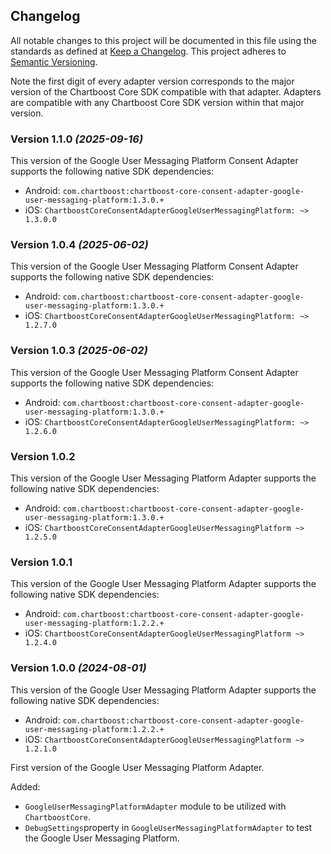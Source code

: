 ## Changelog
All notable changes to this project will be documented in this file using the standards as defined at [Keep a Changelog](https://keepachangelog.com/en/1.0.0/). This project adheres to [Semantic Versioning](https://semver.org/spec/v2.0.0).

Note the first digit of every adapter version corresponds to the major version of the Chartboost Core SDK compatible with that adapter. 
Adapters are compatible with any Chartboost Core SDK version within that major version.

### Version 1.1.0 *(2025-09-16)*
This version of the Google User Messaging Platform Consent Adapter supports the following native SDK dependencies:
  * Android: `com.chartboost:chartboost-core-consent-adapter-google-user-messaging-platform:1.3.0.+`
  * iOS: `ChartboostCoreConsentAdapterGoogleUserMessagingPlatform: ~> 1.3.0.0`

### Version 1.0.4 *(2025-06-02)*
This version of the Google User Messaging Platform Consent Adapter supports the following native SDK dependencies:
  * Android: `com.chartboost:chartboost-core-consent-adapter-google-user-messaging-platform:1.3.0.+`
  * iOS: `ChartboostCoreConsentAdapterGoogleUserMessagingPlatform: ~> 1.2.7.0`

### Version 1.0.3 *(2025-06-02)*
This version of the Google User Messaging Platform Consent Adapter supports the following native SDK dependencies:
  * Android: `com.chartboost:chartboost-core-consent-adapter-google-user-messaging-platform:1.3.0.+`
  * iOS: `ChartboostCoreConsentAdapterGoogleUserMessagingPlatform: ~> 1.2.6.0`

### Version 1.0.2

This version of the Google User Messaging Platform Adapter supports the following native SDK dependencies:
* Android: `com.chartboost:chartboost-core-consent-adapter-google-user-messaging-platform:1.3.0.+`
* iOS: `ChartboostCoreConsentAdapterGoogleUserMessagingPlatform ~> 1.2.5.0` 

### Version 1.0.1

This version of the Google User Messaging Platform Adapter supports the following native SDK dependencies:
* Android: `com.chartboost:chartboost-core-consent-adapter-google-user-messaging-platform:1.2.2.+`
* iOS: `ChartboostCoreConsentAdapterGoogleUserMessagingPlatform ~> 1.2.4.0` 

### Version 1.0.0 *(2024-08-01)*
This version of the Google User Messaging Platform Adapter supports the following native SDK dependencies:
* Android: `com.chartboost:chartboost-core-consent-adapter-google-user-messaging-platform:1.2.2.+`
* iOS: `ChartboostCoreConsentAdapterGoogleUserMessagingPlatform ~> 1.2.1.0` 

First version of the Google User Messaging Platform Adapter.

Added: 

- `GoogleUserMessagingPlatformAdapter` module to be utilized with `ChartboostCore`.
- `DebugSettings`property in `GoogleUserMessagingPlatformAdapter` to test the Google User Messaging Platform.
